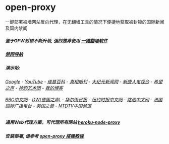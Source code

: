 # open-proxy
一键部署被墙网站反向代理，在无翻墙工具的情况下便捷地获取被封锁的国际新闻及国内禁闻

##### 鉴于GFW封锁不断升级, 强烈推荐使用 [一键翻墙软件](https://github.com/gfw-breaker/nogfw/blob/master/README.md)

##### [禁网导航](https://github.com/gfw-breaker/open-proxy/wiki/proxy)

#####  演示站:
######  [Google](https://young-retreat-74575.herokuapp.com/proxy/https://www.google.com/search?q=425事件) - [YouTube](https://git.io/vxNPj) - [维基百科](https://young-retreat-74575.herokuapp.com/proxy/https://zh.wikipedia.org/wiki/喬高-麥塔斯調查報告) - [真相期刊](https://young-retreat-74575.herokuapp.com/proxy/http://qikan.minghui.org/display.aspx?category_id=3&zhuanti_id=2) - [大纪元新闻网](https://young-retreat-74575.herokuapp.com/proxy/http://www.epochtimes.com/) - [新唐人电视台](https://young-retreat-74575.herokuapp.com/proxy/http://www.ntdtv.com/) - [希望之声](https://young-retreat-74575.herokuapp.com/proxy/http://soundofhope.org/) - [神韵艺术团](https://young-retreat-74575.herokuapp.com/proxy/http://www.ntdtv.com/xtr/gb/prog673.html) - [我的博客](https://young-retreat-74575.herokuapp.com/proxy/http://truth.atspace.eu/)<br/> <br/> [BBC中文网](https://young-retreat-74575.herokuapp.com/proxy/http://www.bbc.com/zhongwen/simp) - [DW(德国之声)](https://young-retreat-74575.herokuapp.com/proxy/http://www.dw.com/zh/在线报导/s-9058?&zhongwen=simp) - [华尔街日报](https://young-retreat-74575.herokuapp.com/proxy/https://cn.wsj.com/zh-hans) - [纽约时报中文网](https://young-retreat-74575.herokuapp.com/proxy/https://cn.nytimes.com/) - [路透中文网](https://young-retreat-74575.herokuapp.com/proxy/https://cn.reuters.com/) - [法国国际广播电台](https://young-retreat-74575.herokuapp.com/proxy/http://cn.rfi.fr/) - [美国之音](https://young-retreat-74575.herokuapp.com/proxy/https://www.voachinese.com/) - [NTDTV中国频道](https://git.io/vxShq)

##### 通用Web代理方案，可代理所有网站 [heroku-node-proxy](https://github.com/gfw-breaker/heroku-node-proxy#--end--) 

##### 安装部署, 请参考 [open-proxy 搭建教程](https://github.com/gfw-breaker/open-proxy/wiki#open-proxy-%E6%90%AD%E5%BB%BA%E6%95%99%E7%A8%8B)

